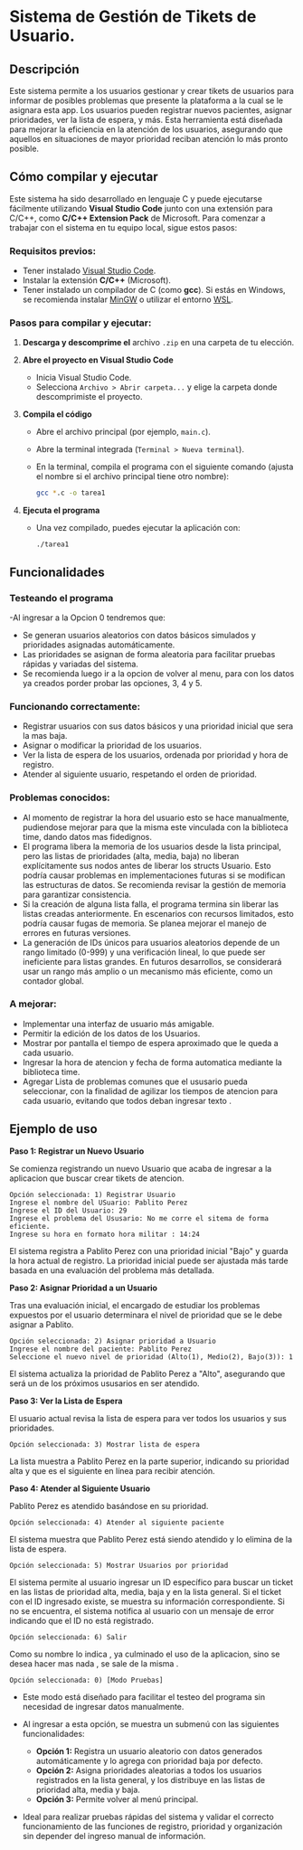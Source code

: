 # Sistema de Gestión de Tikets de Usuario.

## Descripción

Este sistema permite a los usuarios gestionar y crear tikets de usuarios para informar de posibles problemas que presente la plataforma a la cual se le asignara esta app. 
Los usuarios pueden registrar nuevos pacientes, asignar prioridades, ver la lista de espera, y más. Esta herramienta está diseñada para mejorar la eficiencia en la atención
de los usuarios, asegurando que aquellos en situaciones de mayor prioridad reciban atención lo más pronto posible.

## Cómo compilar y ejecutar

Este sistema ha sido desarrollado en lenguaje C y puede ejecutarse fácilmente utilizando **Visual Studio Code** junto con una extensión para C/C++, 
como **C/C++ Extension Pack** de Microsoft. Para comenzar a trabajar con el sistema en tu equipo local, sigue estos pasos:

### Requisitos previos:

- Tener instalado [Visual Studio Code](https://code.visualstudio.com/).
- Instalar la extensión **C/C++** (Microsoft).
- Tener instalado un compilador de C (como **gcc**). Si estás en Windows, se recomienda instalar [MinGW](https://www.mingw-w64.org/) o utilizar el entorno [WSL](https://learn.microsoft.com/en-us/windows/wsl/).

### Pasos para compilar y ejecutar:

1. **Descarga y descomprime el** archivo `.zip` en una carpeta de tu elección.
2. **Abre el proyecto en Visual Studio Code**
    - Inicia Visual Studio Code.
    - Selecciona `Archivo > Abrir carpeta...` y elige la carpeta donde descomprimiste el proyecto.
3. **Compila el código**
    - Abre el archivo principal (por ejemplo, `main.c`).
    - Abre la terminal integrada (`Terminal > Nueva terminal`).
    - En la terminal, compila el programa con el siguiente comando (ajusta el nombre si el archivo principal tiene otro nombre):
        
        ```bash
        gcc *.c -o tarea1
        ```
        
4. **Ejecuta el programa**
    - Una vez compilado, puedes ejecutar la aplicación con:
        
        ```
        ./tarea1
        ```
        

## Funcionalidades

### Testeando el programa


-Al ingresar a la Opcion 0 tendremos que:
-  Se generan usuarios aleatorios con datos básicos simulados y prioridades asignadas automáticamente.
- Las prioridades se asignan de forma aleatoria para facilitar pruebas rápidas y variadas del sistema.
- Se recomienda luego ir a la opcion de volver al menu, para con los datos ya creados porder probar las opciones, 3, 4 y 5.


### Funcionando correctamente:

- Registrar usuarios con sus datos básicos y una prioridad inicial que sera la mas baja.
- Asignar o modificar la prioridad de los usuarios.
- Ver la lista de espera de los usuarios, ordenada por prioridad y hora de registro.
- Atender al siguiente usuario, respetando el orden de prioridad.

### Problemas conocidos:

- Al momento de registrar la hora del usuario esto se hace manualmente, pudiendose mejorar para que la misma este vinculada con la biblioteca time, dando datos mas fidedignos.
- El programa libera la memoria de los usuarios desde la lista principal, pero las listas de prioridades (alta, media, baja) no liberan explícitamente sus nodos antes de liberar los structs Usuario. Esto podría causar problemas en implementaciones futuras si se modifican las estructuras de datos. Se recomienda revisar la gestión de memoria para garantizar consistencia.
- Si la creación de alguna lista falla, el programa termina sin liberar las listas creadas anteriormente. En escenarios con recursos limitados, esto podría causar fugas de memoria. Se planea mejorar el manejo de errores en futuras versiones.
- La generación de IDs únicos para usuarios aleatorios depende de un rango limitado (0-999) y una verificación lineal, lo que puede ser ineficiente para listas grandes. En futuros desarrollos, se considerará usar un rango más amplio o un mecanismo más eficiente, como un contador global.
  
### A mejorar:

- Implementar una interfaz de usuario más amigable.
- Permitir la edición de los datos de los Usuarios.
- Mostrar por pantalla el tiempo de espera aproximado que le queda a cada usuario.
- Ingresar la hora de atencion y fecha de forma automatica mediante la biblioteca time.
- Agregar Lista de problemas comunes que el ususario pueda seleccionar, con la finalidad de agilizar los tiempos de atencion para cada usuario, evitando que todos deban ingresar texto .

## Ejemplo de uso

**Paso 1: Registrar un Nuevo Usuario**

Se comienza registrando un nuevo Usuario que acaba de ingresar a la aplicacion que buscar crear tikets de atencion.

```
Opción seleccionada: 1) Registrar Usuario
Ingrese el nombre del USuario: Pablito Perez
Ingrese el ID del Usuario: 29
Ingrese el problema del Ususario: No me corre el sitema de forma eficiente.
Ingrese su hora en formato hora militar : 14:24
```

El sistema registra a Pablito Perez con una prioridad inicial "Bajo" y guarda la hora actual de registro. La prioridad inicial puede ser ajustada más tarde basada en una evaluación del problema más detallada.

**Paso 2: Asignar Prioridad a un Usuario**

Tras una evaluación inicial, el encargado de estudiar los problemas expuestos por el usuario determinara el nivel de prioridad que se le debe asignar a Pablito.

```
Opción seleccionada: 2) Asignar prioridad a Usuario
Ingrese el nombre del paciente: Pablito Perez
Seleccione el nuevo nivel de prioridad (Alto(1), Medio(2), Bajo(3)): 1
```

El sistema actualiza la prioridad de Pablito Perez a "Alto", asegurando que será un de los próximos ususarios en ser atendido.

**Paso 3: Ver la Lista de Espera**

El usuario actual revisa la lista de espera para ver todos los usuarios y sus prioridades.

```
Opción seleccionada: 3) Mostrar lista de espera
```

La lista muestra a Pablito Perez en la parte superior, indicando su prioridad alta y que es el siguiente en línea para recibir atención.

**Paso 4: Atender al Siguiente Usuario**

Pablito Perez es atendido basándose en su prioridad.

```
Opción seleccionada: 4) Atender al siguiente paciente
```

El sistema muestra que Pablito Perez está siendo atendido y lo elimina de la lista de espera.

```
Opción seleccionada: 5) Mostrar Usuarios por prioridad
```
El sistema permite al usuario ingresar un ID específico para buscar un ticket en las listas de prioridad alta, media, baja y en la lista general.
Si el ticket con el ID ingresado existe, se muestra su información correspondiente.
Si no se encuentra, el sistema notifica al usuario con un mensaje de error indicando que el ID no está registrado.

```
Opción seleccionada: 6) Salir
```
Como su nombre lo indica , ya culminado el uso de la aplicacion, sino se desea hacer mas nada , se sale de la misma .

```
Opción seleccionada: 0) [Modo Pruebas]
```
- Este modo está diseñado para facilitar el testeo del programa sin necesidad de ingresar datos manualmente.
- Al ingresar a esta opción, se muestra un submenú con las siguientes funcionalidades:

  - **Opción 1:** Registra un usuario aleatorio con datos generados automáticamente y lo agrega con prioridad baja por defecto.
  - **Opción 2:** Asigna prioridades aleatorias a todos los usuarios registrados en la lista general, y los distribuye en las listas de prioridad alta, media y baja.
  - **Opción 3:** Permite volver al menú principal.

- Ideal para realizar pruebas rápidas del sistema y validar el correcto funcionamiento de las funciones de registro, prioridad y organización sin depender del ingreso manual de información.


